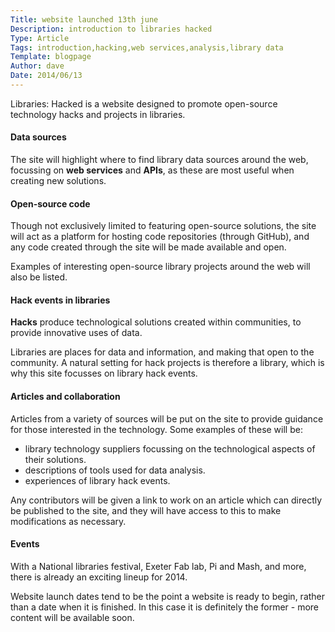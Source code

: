 ```yaml
---
Title: website launched 13th june
Description: introduction to libraries hacked
Type: Article
Tags: introduction,hacking,web services,analysis,library data
Template: blogpage
Author: dave
Date: 2014/06/13
---
```


Libraries: Hacked is a website designed to promote open-source technology hacks and projects in libraries.

#### Data sources

The site will highlight where to find library data sources around the web, focussing on **web services** and **APIs**, as these are most useful when creating new solutions.

#### Open-source code

Though not exclusively limited to featuring open-source solutions, the site will act as a platform for hosting code repositories (through GitHub), and any code created through the site will be made available and open.

Examples of interesting open-source library projects around the web will also be listed.

#### Hack events in libraries

**Hacks** produce technological solutions created within communities, to provide innovative uses of data. 

Libraries are places for data and information, and making that open to the community.  A natural setting for hack projects is therefore a library, which is why this site focusses on library hack events.

#### Articles and collaboration

Articles from a variety of sources will be put on the site to provide guidance for those interested in the technology.  Some examples of these will be:

- library technology suppliers focussing on the technological aspects of their solutions.
- descriptions of tools used for data analysis. 
- experiences of library hack events.

Any contributors will be given a link to work on an article which can directly be published to the site, and they will have access to this to make modifications as necessary.

#### Events

With a National libraries festival, Exeter Fab lab, Pi and Mash, and more, there is already an exciting lineup for 2014.

Website launch dates tend to be the point a website is ready to begin, rather than a date when it is finished.  In this case it is definitely the former - more content will be available soon.
